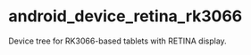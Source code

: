 android_device_retina_rk3066
============================

Device tree for RK3066-based tablets with RETINA display.
